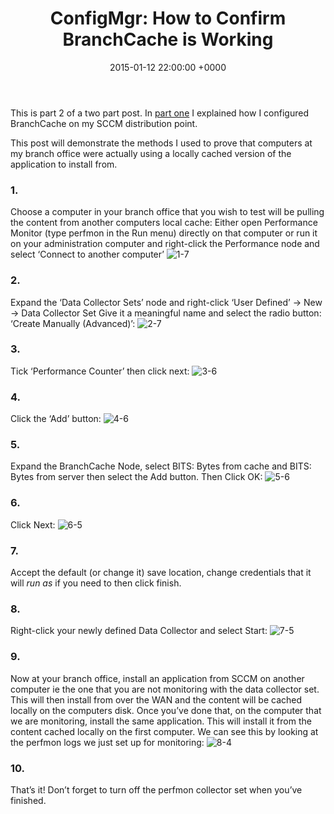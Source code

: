 ﻿---
layout: post
title:  "ConfigMgr: How to Confirm BranchCache is Working"
date:   2015-01-12 22:00:00 +0000
categories: ConfigMgr
tags: [branchcache,configmgr]
---

This is part 2 of a two part post.  In [part one](https://www.fearthepanda.com/sccm-how-to-configure-branchcache/) I explained how I configured BranchCache on my SCCM distribution point.

This post will demonstrate the methods I used to prove that computers at my branch office were actually using a locally cached version of the application to install from.

### 1.
Choose a computer in your branch office that you wish to test will be pulling the content from another computers local cache:
Either open Performance Monitor (type perfmon in the Run menu) directly on that computer or run it on your administration computer and right-click the Performance node and select ‘Connect to another computer’
![1-7](/assets/images/1-7.PNG)

### 2.
Expand the ‘Data Collector Sets’ node and right-click ‘User Defined’ -> New -> Data Collector Set
Give it a meaningful name and select the radio button: ‘Create Manually (Advanced)’:
![2-7](/assets/images/2-7.PNG)

### 3.
Tick ‘Performance Counter’ then click next:
![3-6](/assets/images/3-6.PNG)

### 4.
Click the ‘Add’ button:
![4-6](/assets/images/4-6.PNG)

### 5.
Expand the BranchCache Node, select BITS: Bytes from cache and BITS: Bytes from server then select the Add button.  Then Click OK:
![5-6](/assets/images/5-6.PNG)

### 6.
Click Next:
![6-5](/assets/images/6-5.PNG)

### 7.
Accept the default (or change it) save location, change credentials that it will *run as* if you need to then click finish.

### 8.
Right-click your newly defined Data Collector and select Start:
![7-5](/assets/images/7-5.PNG)

### 9.
Now at your branch office, install an application from SCCM on another computer ie the one that you are not monitoring with the data collector set.  This will then install from over the WAN and the content will be cached locally on the computers disk.  Once you’ve done that, on the computer that we are monitoring, install the same application.  This will install it from the content cached locally on the first computer.  We can see this by looking at the perfmon logs we just set up for monitoring:
![8-4](/assets/images/8-4.PNG)

### 10.
That’s it!   Don’t forget to turn off the perfmon collector set when you’ve finished.
